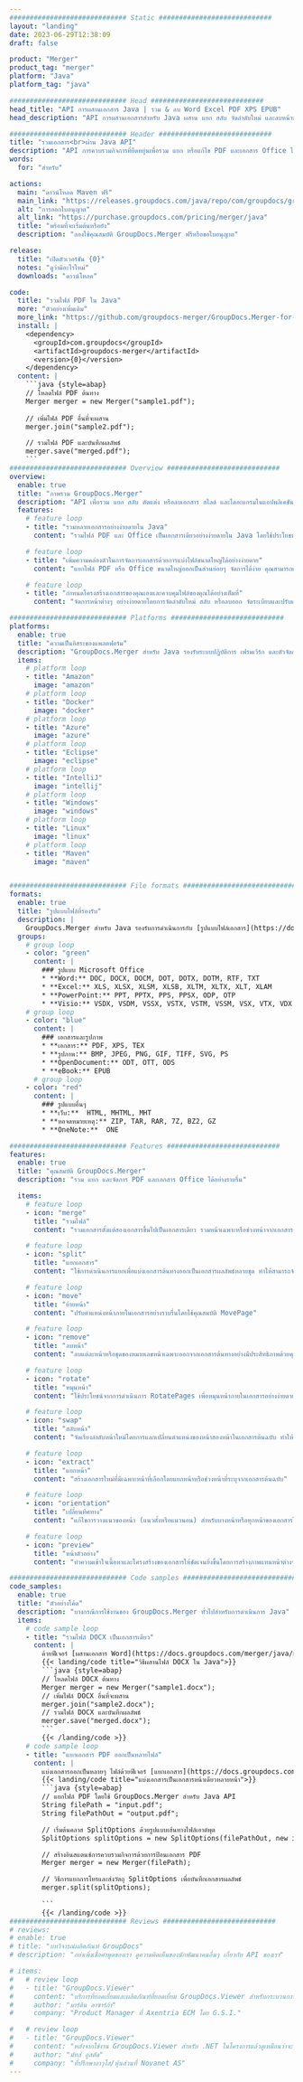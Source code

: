 ```yaml
---
############################# Static ############################
layout: "landing"
date: 2023-06-29T12:38:09
draft: false

product: "Merger"
product_tag: "merger"
platform: "Java"
platform_tag: "java"

############################# Head ############################
head_title: "API การผสานเอกสาร Java | รวม & ลบ Word Excel PDF XPS EPUB"
head_description: "API การผสานเอกสารสำหรับ Java ผสาน แยก สลับ จัดลำดับใหม่ และลบหน้าของรูปแบบ PDF, Microsoft Word, Excel, งานนำเสนอ, Visio, XPS และ EPUB"

############################# Header ############################
title: "รวมเอกสาร<br>ผ่าน Java API"
description: "API การควบรวมกิจการที่ยืดหยุ่นเพื่อรวม แยก หรือแก้ไข PDF และเอกสาร Office ได้อย่างง่ายดาย"
words:
  for: "สำหรับ"

actions:
  main: "ดาวน์โหลด Maven ฟรี"
  main_link: "https://releases.groupdocs.com/java/repo/com/groupdocs/groupdocs-merger/"
  alt: "การออกใบอนุญาต"
  alt_link: "https://purchase.groupdocs.com/pricing/merger/java"
  title: "พร้อมที่จะเริ่มต้นหรือยัง"
  description: "ลองใช้คุณสมบัติ GroupDocs.Merger ฟรีหรือขอใบอนุญาต"

release:
  title: "เปิดตัวเวอร์ชัน {0}"
  notes: "ดูว่ามีอะไรใหม่"
  downloads: "ดาวน์โหลด"

code:
  title: "รวมไฟล์ PDF ใน Java"
  more: "ตัวอย่างเพิ่มเติม"
  more_link: "https://github.com/groupdocs-merger/GroupDocs.Merger-for-Java"
  install: |
    <dependency>
      <groupId>com.groupdocs</groupId>
      <artifactId>groupdocs-merger</artifactId>
      <version>{0}</version>
    </dependency>
  content: |
    ```java {style=abap}   
    // โหลดไฟล์ PDF ต้นทาง
    Merger merger = new Merger("sample1.pdf");
    
    // เพิ่มไฟล์ PDF อื่นที่จะผสาน
    merger.join("sample2.pdf");

    // รวมไฟล์ PDF และบันทึกผลลัพธ์
    merger.save("merged.pdf");
    ```
############################# Overview ############################
overview:
  enable: true
  title: "ภาพรวม GroupDocs.Merger"
  description: "API เพื่อรวม แยก สลับ ตัดแต่ง หรือลบเอกสาร สไลด์ และไดอะแกรมในแอปพลิเคชัน Java"
  features:
    # feature loop
    - title: "รวมหลายเอกสารอย่างง่ายดายใน Java"
      content: "รวมไฟล์ PDF และ Office เป็นเอกสารเดียวอย่างง่ายดายใน Java โดยใช้ประโยชน์จากความสามารถของไลบรารี GroupDocs.Merger รับประโยชน์จากการรองรับรูปแบบที่หลากหลาย ทำให้คุณสามารถรวมไฟล์ประเภทต่างๆ เข้าด้วยกันได้อย่างราบรื่น ทำให้กระบวนการรวมสะดวกและคล่องตัว"

    # feature loop
    - title: "เพิ่มความคล่องตัวในการจัดการเอกสารด้วยการแบ่งไฟล์ขนาดใหญ่ได้อย่างง่ายดาย"
      content: "แยกไฟล์ PDF หรือ Office ขนาดใหญ่ออกเป็นส่วนย่อยๆ จัดการได้ง่าย คุณสามารถแบ่งเอกสารตามหน้า ช่วง หรือแม้กระทั่งแยกแต่ละหน้าได้อย่างง่ายดายและสะดวก ปรับปรุงการจัดการเอกสารของคุณโดยใช้ความสามารถที่ไร้รอยต่อของไลบรารี GroupDocs.Merger และทำให้ไฟล์ของคุณเป็นระเบียบและจัดการได้มากขึ้น"

    # feature loop
    - title: "กำหนดโครงสร้างเอกสารของคุณเองและควบคุมไฟล์ของคุณได้อย่างเต็มที่"
      content: "จัดการหน้าต่างๆ อย่างง่ายดายโดยการจัดลำดับใหม่ สลับ หรือลบออก จัดระเบียบและปรับแต่งเอกสารของคุณตามความต้องการเฉพาะของคุณ พร้อมความยืดหยุ่นในการสร้างโครงสร้างไฟล์ส่วนบุคคล"

############################# Platforms ############################
platforms:
  enable: true
  title: "ความเป็นอิสระของแพลตฟอร์ม"
  description: "GroupDocs.Merger สำหรับ Java รองรับระบบปฏิบัติการ เฟรมเวิร์ก และตัวจัดการแพ็คเกจต่อไปนี้"
  items:
    # platform loop
    - title: "Amazon"
      image: "amazon"
    # platform loop
    - title: "Docker"
      image: "docker"
    # platform loop
    - title: "Azure"
      image: "azure"
    # platform loop
    - title: "Eclipse"
      image: "eclipse"
    # platform loop
    - title: "IntelliJ"
      image: "intellij"
    # platform loop
    - title: "Windows"
      image: "windows"
    # platform loop
    - title: "Linux"
      image: "linux"
    # platform loop
    - title: "Maven"
      image: "maven"


############################# File formats ############################
formats:
  enable: true
  title: "รูปแบบไฟล์ที่รองรับ"
  description: |
    GroupDocs.Merger สำหรับ Java รองรับการดำเนินการกับ [รูปแบบไฟล์เอกสาร](https://docs.groupdocs.com/merger/java/supported-document-formats/) ต่อไปนี้
  groups:
    # group loop
    - color: "green"
      content: |
        ### รูปแบบ Microsoft Office
        * **Word:** DOC, DOCX, DOCM, DOT, DOTX, DOTM, RTF, TXT
        * **Excel:** XLS, XLSX, XLSM, XLSB, XLTM, XLTX, XLT, XLAM
        * **PowerPoint:** PPT, PPTX, PPS, PPSX, ODP, OTP
        * **Visio:** VSDX, VSDM, VSSX, VSTX, VSTM, VSSM, VSX, VTX, VDX
    # group loop
    - color: "blue"
      content: |
        ### เอกสารและรูปภาพ
        * **เอกสาร:** PDF, XPS, TEX
        * **รูปภาพ:** BMP, JPEG, PNG, GIF, TIFF, SVG, PS
        * **OpenDocument:** ODT, OTT, ODS
        * **eBook:** EPUB
      # group loop
    - color: "red"
      content: |
        ### รูปแบบอื่นๆ
        * **เว็บ:**  HTML, MHTML, MHT
        * **หอจดหมายเหตุ:** ZIP, TAR, RAR, 7Z, BZ2, GZ
        * **OneNote:**  ONE

############################# Features ############################
features:
  enable: true
  title: "คุณสมบัติ GroupDocs.Merger"
  description: "รวม แยก และจัดการ PDF และเอกสาร Office ได้อย่างราบรื่น"

  items:
    # feature loop
    - icon: "merge"
      title: "รวมไฟล์"
      content: "รวมเอกสารตั้งแต่สองเอกสารขึ้นไปเป็นเอกสารเดียว รวมหน้าเฉพาะหรือช่วงหน้าจากเอกสารต้นฉบับหลายชุด"

    # feature loop
    - icon: "split"
      title: "แยกเอกสาร"
      content: "ใช้การดำเนินการแยกเพื่อแบ่งเอกสารต้นทางออกเป็นเอกสารผลลัพธ์หลายชุด ทำให้สามารถจัดระเบียบและจัดการไฟล์ได้อย่างมีประสิทธิภาพ"

    # feature loop
    - icon: "move"
      title: "ย้ายหน้า"
      content: "ปรับตำแหน่งหน้าภายในเอกสารอย่างราบรื่นโดยใช้คุณสมบัติ MovePage"

    # feature loop
    - icon: "remove"
      title: "ลบหน้า"
      content: "ลบแต่ละหน้าหรือชุดของหมายเลขหน้าเฉพาะออกจากเอกสารต้นทางอย่างมีประสิทธิภาพด้วยคุณสมบัติ RemovePages"

    # feature loop
    - icon: "rotate"
      title: "หมุนหน้า"
      content: "ใช้ประโยชน์จากการดำเนินการ RotatePages เพื่อหมุนหน้าภายในเอกสารอย่างง่ายดายโดยระบุมุมการหมุนเป็น 90, 180 หรือ 270 องศา"

    # feature loop
    - icon: "swap"
      title: "สลับหน้า"
      content: "จัดเรียงลำดับหน้าใหม่โดยการแลกเปลี่ยนตำแหน่งของหน้าสองหน้าในเอกสารต้นฉบับ ทำให้เกิดเอกสารใหม่"

    # feature loop
    - icon: "extract"
      title: "แยกหน้า"
      content: "สร้างเอกสารใหม่ที่มีเฉพาะหน้าที่เลือกโดยแยกหน้าหรือช่วงหน้าที่ระบุจากเอกสารต้นฉบับ"

    # feature loop
    - icon: "orientation"
      title: "เปลี่ยนทิศทาง"
      content: "แก้ไขการวางแนวของหน้า (แนวตั้งหรือแนวนอน) สำหรับบางหน้าหรือทุกหน้าของเอกสารโดยใช้ประโยชน์จากการดำเนินการ ChangeOrientation"

    # feature loop
    - icon: "preview"
      title: "หน้าตัวอย่าง"
      content: "ทำความเข้าใจเนื้อหาและโครงสร้างของเอกสารให้ชัดเจนยิ่งขึ้นโดยการสร้างภาพแทนหน้าต่างๆ แสดงตัวอย่างหน้าทั้งหมดหรือเฉพาะบางหน้า"

############################# Code samples ############################
code_samples:
  enable: true
  title: "ตัวอย่างโค้ด"
  description: "บางกรณีการใช้งานของ GroupDocs.Merger ทั่วไปสำหรับการดำเนินการ Java"
  items:
    # code sample loop
    - title: "รวมไฟล์ DOCX เป็นเอกสารเดียว"
      content: |
        ด้วยฟีเจอร์ [ผสานเอกสาร Word](https://docs.groupdocs.com/merger/java/merge/word/) คุณสามารถรวมไฟล์ DOCX ทั้งไฟล์เป็นเอกสารเดียวได้โดยการโหลดไฟล์ต้นฉบับ เพิ่มไฟล์ DOCX เพื่อเข้าร่วม และบันทึกเอกสารที่ผสาน ด้านล่างนี้คือข้อมูลโค้ด Java ที่สาธิตกระบวนการผสาน:
        {{< landing/code title="วิธีผสานไฟล์ DOCX ใน Java">}}
        ```java {style=abap}   
        // โหลดไฟล์ DOCX ต้นทาง
        Merger merger = new Merger("sample1.docx");
        // เพิ่มไฟล์ DOCX อื่นที่จะผสาน
        merger.join("sample2.docx");
        // รวมไฟล์ DOCX และบันทึกผลลัพธ์
        merger.save("merged.docx");
        ```
        {{< /landing/code >}}
    # code sample loop
    - title: "แยกเอกสาร PDF ออกเป็นหลายไฟล์"
      content: |
        แบ่งเอกสารออกเป็นหลายๆ ไฟล์ด้วยฟีเจอร์ [แยกเอกสาร](https://docs.groupdocs.com/merger/java/split-document/) เพื่อลดความซับซ้อนของกระบวนการจัดการและแยกส่วนหรือหน้าที่เจาะจงออกจากเอกสารขนาดใหญ่ ช่วยให้คุณสามารถแบ่งเอกสารออกเป็นส่วนย่อยๆ ตามเกณฑ์ต่างๆ - ตามช่วงหน้า, ตามหน้าเริ่มต้น/หน้าสุดท้าย, ตามเลขหน้าคู่/คี่ เป็นต้น
        {{< landing/code title="แบ่งเอกสารเป็นเอกสารหน้าเดียวหลายหน้า">}}
        ```java {style=abap}   
        // แยกไฟล์ PDF โดยใช้ GroupDocs.Merger สำหรับ Java API
        String filePath = "input.pdf";
        String filePathOut = "output.pdf";

        // เริ่มต้นคลาส SplitOptions ด้วยรูปแบบเส้นทางไฟล์เอาต์พุต
        SplitOptions splitOptions = new SplitOptions(filePathOut, new int[] { 3, 6, 8 });

        // สร้างอินสแตนซ์การควบรวมกิจการด้วยการป้อนเอกสาร PDF
        Merger merger = new Merger(filePath);

        // วิธีการแยกการโทรและส่งวัตถุ SplitOptions เพื่อบันทึกเอกสารผลลัพธ์
        merger.split(splitOptions);
  
        ```
        {{< /landing/code >}}
############################# Reviews ############################
# reviews:
# enable: true
# title: "บทวิจารณ์ผลิตภัณฑ์ GroupDocs"
# description: "อย่าเพิ่งเชื่อคำพูดของเรา ดูความคิดเห็นของนักพัฒนาคนอื่นๆ เกี่ยวกับ API ของเรา"

# items:
#   # review loop
#   - title: "GroupDocs.Viewer"
#     content: "บริการที่ยอดเยี่ยมและผลิตภัณฑ์ที่ยอดเยี่ยม GroupDocs.Viewer สำหรับกระบวนการติดตั้ง .NET ไม่สามารถแนะนำได้มากเพียงพอ"
#     author: "มาร์ติน ลาซาร์ก้า"
#     company: "Product Manager ที่ Axentria ECM โดย G.S.I."

#   # review loop
#   - title: "GroupDocs.Viewer"
#     content: "หลังจากใช้งาน GroupDocs.Viewer สำหรับ .NET ในโครงการแล้วดูเหมือนว่าจะทำงานได้ดีมาก ฉันได้ทดสอบกับเอกสารจำนวนมากและจนถึงตอนนี้ดีมาก ทุกสิ่งที่ฉันโยนลงไปนั้นแสดงผลได้อย่างสวยงามและดูดีพอๆ กับในโปรแกรมดู PDF หรือ MS Word"
#     author: "มัทส์ อูสตัด"
#     company: "ที่ปรึกษาอาวุโส/หุ้นส่วนที่ Novanet AS"
---
```

